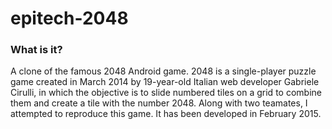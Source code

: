epitech-2048
==========

### What is it?
A clone of the famous 2048 Android game.
2048 is a single-player puzzle game created in March 2014 by 19-year-old Italian web developer Gabriele Cirulli, in which the objective is to slide numbered tiles on a grid to combine them and create a tile with the number 2048. Along with two teamates, I attempted to reproduce this game. It has been developed in February 2015.

